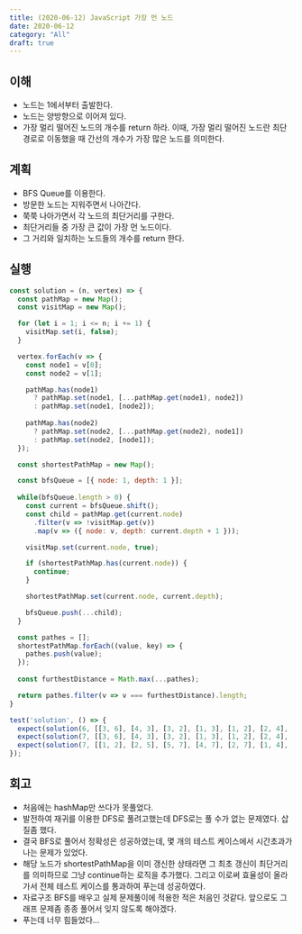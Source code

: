 ```yaml
---
title: (2020-06-12) JavaScript 가장 먼 노드
date: 2020-06-12
category: "All"
draft: true
---
```


## 이해

- 노드는 1에서부터 출발한다.
- 노드는 양방향으로 이어져 있다.
- 가장 멀리 떨어진 노드의 개수를 return 하라. 이때, 가장 멀리 떨어진 노드란 최단 경로로 이동했을 때 간선의 개수가 가장 많은 노드를 의미한다.

## 계획

- BFS Queue를 이용한다.
- 방문한 노드는 지워주면서 나아간다.
- 쭉쭉 나아가면서 각 노드의 최단거리를 구한다.
- 최단거리들 중 가장 큰 값이 가장 먼 노드이다.
- 그 거리와 일치하는 노드들의 개수를 return 한다.

## 실행

```javascript
const solution = (n, vertex) => {
  const pathMap = new Map();
  const visitMap = new Map();

  for (let i = 1; i <= n; i += 1) {
    visitMap.set(i, false);
  }

  vertex.forEach(v => {
    const node1 = v[0];
    const node2 = v[1];

    pathMap.has(node1)
      ? pathMap.set(node1, [...pathMap.get(node1), node2])
      : pathMap.set(node1, [node2]);
  
    pathMap.has(node2)
      ? pathMap.set(node2, [...pathMap.get(node2), node1])
      : pathMap.set(node2, [node1]);
  });

  const shortestPathMap = new Map();

  const bfsQueue = [{ node: 1, depth: 1 }];
  
  while(bfsQueue.length > 0) {
    const current = bfsQueue.shift();
    const child = pathMap.get(current.node)
      .filter(v => !visitMap.get(v))
      .map(v => ({ node: v, depth: current.depth + 1 }));

    visitMap.set(current.node, true);

    if (shortestPathMap.has(current.node)) {
      continue;
    }

    shortestPathMap.set(current.node, current.depth);

    bfsQueue.push(...child);
  }

  const pathes = [];
  shortestPathMap.forEach((value, key) => {
    pathes.push(value);
  });
  
  const furthestDistance = Math.max(...pathes);

  return pathes.filter(v => v === furthestDistance).length;
}

test('solution', () => {
  expect(solution(6, [[3, 6], [4, 3], [3, 2], [1, 3], [1, 2], [2, 4], [5, 2]])).toBe(3);
  expect(solution(7, [[3, 6], [4, 3], [3, 2], [1, 3], [1, 2], [2, 4], [5, 2], [5, 7]])).toBe(1);
  expect(solution(7, [[1, 2], [2, 5], [5, 7], [4, 7], [2, 7], [1, 4], [1, 3], [3, 6], [3, 4]])).toBe(3);
});
```

## 회고

- 처음에는 hashMap만 쓰다가 못풀었다.
- 발전하여 재귀를 이용한 DFS로 풀려고했는데 DFS로는 풀 수가 없는 문제였다. 삽질좀 했다.
- 결국 BFS로 풀어서 정확성은 성공하였는데, 몇 개의 테스트 케이스에서 시간초과가 나는 문제가 있었다.
- 해당 노드가 shortestPathMap을 이미 갱신한 상태라면 그 최초 갱신이 최단거리를 의미하므로 그냥 continue하는 로직을 추가했다. 그리고 이로써 효율성이 올라가서 전체 테스트 케이스를 통과하여 푸는데 성공하였다.
- 자료구조 BFS를 배우고 실제 문제풀이에 적용한 적은 처음인 것같다. 앞으로도 그래프 문제좀 종종 풀어서 잊지 않도록 해야겠다.
- 푸는데 너무 힘들었다...
